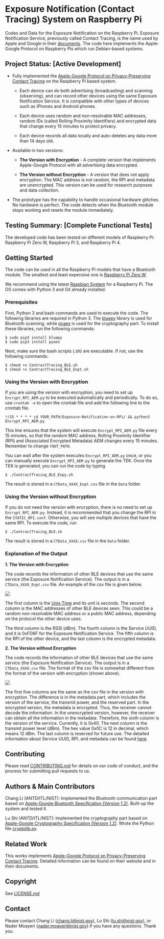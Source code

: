 # Exposure Notification (Contact Tracing) System on Raspberry Pi

Codes and Data for the Exposure Notification on the Raspberry Pi. Exposure Notification Service, previously called Contact Tracing, is the name used by Apple and Google in their [documents](https://www.apple.com/covid19/contacttracing/). The code here implements the Apple-Google Protocol on Raspberry Pis which run Debian-based systems. 

## Project Status: [Active Development]

* Fully implemented the [Apple-Google Protocol on Privacy-Preserving Contact Tracing](https://www.apple.com/covid19/contacttracing/) on the Raspberry Pi based system.  

  * Each device can do both advertising (broadcasting) and scanning (observing), and can record other devices using the same Exposure Notification Service. It is compatible with other types of devices such as iPhones and Android phones.
  
  * Each device uses random and non-resolvable MAC addresses, random IDs (called Rolling Proximity Identifiers) and encrypted data that change every 15 minutes to protect privacy.

  * Each device records all data locally and auto-deletes any data more than 14 days old. 

* Available in two versions:

  * **The Version with Encryption** - A complete version that implements Apple-Google Protocol with all advertising data encrypted. 
  
  * **The Version without Encryption** - A version that does not apply encryption. The MAC address is not random, the RPI and metadata are unencrypted. This version can be used for research purposes and data collection. 

* The prototype has the capability to handle occasional hardware glitches. No hardware is perfect. The code detects when the Bluetooth module stops working and resets the module immediately. 


## Testing Summary: [Complete Functional Tests]

The developed code has been tested on different models of Raspberry Pi: Raspberry Pi Zero W, Raspberry Pi 3, and Raspberry Pi 4. 

## Getting Started

The code can be used in all the Raspberry Pi models that have a Bluetooth module. The smallest and least expensive one is [Raspberry Pi Zero W](https://www.raspberrypi.org/products/raspberry-pi-zero-w/). 

We recommend using the latest [Raspbian System](https://www.raspberrypi.org/downloads/) for a Raspberry Pi. The OS comes with Python 3 and Git already installed. 

### Prerequisites

First, Python 3 and bash commands are used to execute the code. The following libraries are required in Python 3. The [bluepy](https://github.com/IanHarvey/bluepy) library is used for Bluetooth scanning, while [pyaes](https://pypi.org/project/pyaes/) is used for the cryptography part. To install these libraries, run the following commands:
```
$ sudo pip3 install bluepy
$ sudo pip3 install pyaes
```
Next, make sure the bash scripts (.sh) are executable. If not, use the following commands:
```
$ chmod +x ContractTracing_BLE.sh
$ chmod +x ContractTracing_BLE_Enpt.sh
```

### Using the Version with Encryption
If you are using the version with encryption, you need to set up `Encrypt_RPI_AEM.py` to be executed automatically and periodically. To do so, use `crontab -e` to open the crontab file and add the following line to the crontab file.
```
*/15 * * * * cd YOUR_PATH/Exposure-Notification-on-RPi/ && python3 Encrypt_RPI_AEM.py
```
This line ensures that the system will execute `Encrypt_RPI_AEM.py` file every 15 minutes, so that the random MAC address, Rolling Proximity Identifier (RPI) and (Associated Encrypted Metadata) AEM changes every 15 minutes. Remember to change `YOUT_PATH`. 

You can wait after the system executes `Encrypt_RPI_AEM.py` once, or you can manually execute `Encrypt_RPI_AEM.py` to generate the TEK. Once the TEK is generated, you can run the code by typing
```
$ ./ContractTracing_BLE_Enpy.sh
```
The result is stored in a `CTData_XXXX_Enpt.csv` file in the `Data` folder. 

### Using the Version without Encryption

If you do not need the version with encryption, there is no need to set up `Encrypt_RPI_AEM.py`. Instead, it is recommended that you change the RPI in the `STATIC_RPI.conf`. Otherwise, you will see multiple devices that have the same RPI. To execute the code, run
```
$ ./ContractTracing_BLE.sh
```
The result is stored in a `CTData_XXXX.csv` file in the `Data` folder. 

### Explanation of the Output

**1. The Version with Encryption**

The code records the information of other BLE devices that use the same service (the Exposure Notification Service). The output is in a `CTData_XXXX_Enpt.csv` file. An example of the csv file is given below. 

<img src="https://github.com/ececli/Exposure-Notification-on-RPi/blob/master/images/Example_Enctypted_Data.PNG">

The first column is the [Unix Time](https://en.wikipedia.org/wiki/Unix_time) and its unit is seconds. The second column is the MAC addresses of other BLE devices seen. This could be a random non-resolvable MAC address or a public MAC address, depending on the protocol the other device uses.  

The third column is the RSSI (dBm). The fourth column is the Service UUID, and it is 0xFD6F for the Exposure Notification Service. The fifth column is the RPI of the other device, and the last column is the encrypted metadata. 

**2. The Version without Encryption**

The code records the information of other BLE devices that use the same service (the Exposure Notification Service). The output is in a `CTData_XXXX.csv` file. The format of the csv file is somewhat different from the format of the version with encryption (shown above).

<!--<img src="/images/Example_Output_ContactTracing.PNG">-->
<!--<img src="https://github.com/ececli/Exposure-Notification-on-RPi/blob/master/images/Example_Output_ContactTracing.PNG">-->
<img src="https://github.com/ececli/Exposure-Notification-on-RPi/blob/master/images/Example_Unencrypted_Data.PNG">

The first five columns are the same as the csv file in the version with encryption. The difference is in the metadata part, which includes the version of the service, the transmit power, and the reserved part. In the encrypted version, the metadata is encrypted. Thus, the receiver cannot decode the information. In the unencrypted version, however, the receiver can obtain all the information in the metadata. Therefore, the sixth column is the version of the service. Currently, it is 0x40. The next column is the transmit power level (dBm). The hex value 0x0C is 12 in decimal, which means 12 dBm. The last column is reserved for future use. The detailed information about Service UUID, RPI, and metadata can be found [here](https://www.apple.com/covid19/contacttracing/). 

## Contributing

Please read [CONTRIBUTING.md](/CONTRIBUTING.md) for details on our code of conduct, and the process for submitting pull requests to us.

## Authors & Main Contributors

Chang Li (ANTD/ITL/NIST): Implemented the Bluetooth communication part based on [Apple-Google Bluetooth Specification (Version 1.2)](https://www.apple.com/covid19/contacttracing/). Built-up the system and tested it. 

Lu Shi (ANTD/ITL/NIST): Implemented the cryptography part based on [Apple-Google Cryptography Specification (Version 1.2)](https://www.apple.com/covid19/contacttracing/). Wrote the Python file [cryptolib.py](\cryptolib.py).

<!--See also the list of [contributors](https://github.com/your/project/contributors) who participated in this project.-->

## Related Work

This works implements [Apple-Google Protocol on Privacy-Preserving Contact Tracing](https://www.apple.com/covid19/contacttracing/). Detailed information can be found on their website and in their documents. 



## Copyright

See [LICENSE.md](/LICENSE.md)

<!--
## Acknowledgments

*Note: Add this if you want to acknowledge people beyond the main contributors.*

* Hat tip to anyone whose code was used
* Inspiration
* etc
-->
## Contact

Please contact Chang Li (<chang.li@nist.gov>), Lu Shi (<lu.shi@nist.gov>), or Nader Moayeri (<nader.moayeri@nist.gov>) if you have any questions. Thank you.
